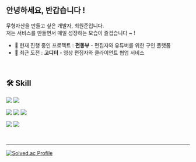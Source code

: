 ## 안녕하세요, 반갑습니다 !

무형자산을 만들고 싶은 개발자, 최원준입니다.   
저는 서비스를 만들면서 매일 성장하는 모습이 즐겁습니다 ~ !


+ 🌱 현재 진행 중인 프로젝트 : <strong>편동부</strong> - 편집자와 유튜버를 위한 구인 플랫폼
+ 🚀 최근 도전 : <strong>고디터</strong> - 영상 편집자와 클라이언트 협업 서비스


</br>

## 🛠 Skill 

<p>
<img src="https://img.shields.io/badge/javascript-F7DF1E?style=for-the-badge&logo=javascript&logoColor=black"> 
<img src="https://img.shields.io/badge/c++-00599C?style=for-the-badge&logo=c%2B%2B&logoColor=white">
</p>

<p>
<img src="https://img.shields.io/badge/java-007396?style=for-the-badge&logo=java&logoColor=white"> 
<img src="https://img.shields.io/badge/spring-6DB33F?style=for-the-badge&logo=spring&logoColor=white"> 
<img src="https://img.shields.io/badge/mysql-4479A1?style=for-the-badge&logo=mysql&logoColor=white"> 
</p>

<p>
<img src="https://img.shields.io/badge/amazonaws-232F3E?style=for-the-badge&logo=amazonaws&logoColor=white"> 
<img src="https://img.shields.io/badge/react-61DAFB?style=for-the-badge&logo=react&logoColor=black"> 
</p>

</br>

***

[![Solved.ac Profile](http://mazassumnida.wtf/api/v2/generate_badge?boj=cwh73090)](https://solved.ac/cwh73090/)


</br></br>

<!--
**ChisaeHwang/ChisaeHwang** is a ✨ _special_ ✨ repository because its `README.md` (this file) appears on your GitHub profile.

Here are some ideas to get you started:

- 🔭 I’m currently working on ...
- 🌱 I’m currently learning ...
- 👯 I’m looking to collaborate on ...
- 🤔 I’m looking for help with ...
- 💬 Ask me about ...
- 📫 How to reach me: ...
- 😄 Pronouns: ...
- ⚡ Fun fact: ...
-->

